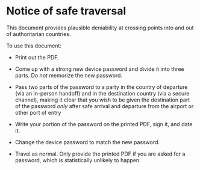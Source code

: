 # Notice of safe traversal

This document provides plausible deniability at crossing points into and out of authoritarian countries.

To use this document:

* Print out the PDF.

* Come up with a strong new device password and divide it into three parts. Do *not* memorize the new password.

* Pass two parts of the password to a party in the country of departure (via an in-person handoff) and in the destination country (via a secure channel), making it clear that you wish to be given the destination part of the password *only* after safe arrival and departure from the airport or other port of entry

* Write your portion of the password on the printed PDF, sign it, and date it. 

* Change the device password to match the new password.

* Travel as normal. Only provide the printed PDF if you are asked for a password, which is statistically unlikely to happen. 
